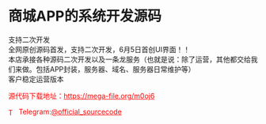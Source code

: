 # 商城APP的系统开发源码

支持二次开发<br>全网原创源码首发，支持二次开发，6月5日首创UI界面！！<br>本店承接各种源码二次开发以及一条龙服务（也就是说：除了运营，其他都交给我们来做。包括APP封装，服务器、域名、服务器日常维护等）<br>客户稳定运营版本<br>


<p style="color: red;">源代码下载地址：<a href="https://mega-file.org/m0oj6" style="color: red;">https://mega-file.org/m0oj6</a></p><p style="color: red;"><img src="https://cdn-icons-png.flaticon.com/512/2111/2111646.png" alt="Telegram Icon" style="width: 16px; vertical-align: middle; margin-right: 5px;">Telegram:<a href="https://t.me/official_sourcecode" style="color: red;">@official_sourcecode</a></p>